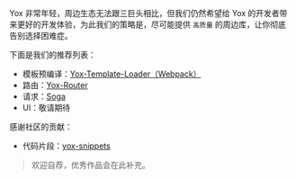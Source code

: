Yox 非常年轻，周边生态无法跟三巨头相比，但我们仍然希望给 Yox 的开发者带来更好的开发体验，为此我们的策略是，尽可能提供 `高质量` 的周边库，让你彻底告别选择困难症。

下面是我们的推荐列表：

* 模板预编译：[Yox-Template-Loader（Webpack）](https://github.com/yoxjs/yox-template-loader)
* 路由：[Yox-Router](https://github.com/yoxjs/yox-router)
* 请求：[Soga](https://github.com/musicode/soga)
* UI：敬请期待

感谢社区的贡献：

* 代码片段：[yox-snippets](https://github.com/wscats/yox-snippets)

> 欢迎自荐，优秀作品会在此补充。